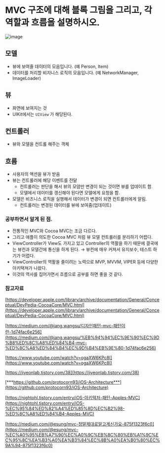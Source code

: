 # MVC 구조에 대해 블록 그림을 그리고, 각 역할과 흐름을 설명하시오.

![image](https://user-images.githubusercontent.com/35272802/132095152-40809d83-70f4-48f6-9469-44506df77f8a.png)


## 모델

- 뷰에 보여줄 데이터의 모음입니다. (예 Person, Item)
- 데이터를 처리할 비지니스 로직의 모음입니다. (예 NetworkManager, ImageLoader)

## 뷰

- 화면에 보여지는 것
- UIKit에서는 `UIView` 가 해당된다.

## 컨트롤러

- 뷰와 모델을 컨트롤 해주는 객체

## 흐름

- 사용자의 액션을 뷰가 받음
- 뷰는 컨트롤러에 해당 이벤트를 전달
    - 컨트롤러는 판단을 해서 뷰의 모얌만 변경이 되는 것이면 뷰를 업데이트 함.
    - 모델에서 데이터를 갱신해야 된다면 모델에게 요청을 함.
- 모델은 비즈니스 로직을 실행해서 데이터가 변경이 되면 컨트롤러에게 알림.
    - 컨트롤러는 변경된 데이터를 뷰에 보여줌(업데이트)

### 공부하면서 알게 된 점.

- 전통적인 MVC와 Cocoa MVC는 조금 다르다.
- 그리고 애플이 의도한 Cocoa MVC 처럼 뷰 모델 컨트롤러를 분리하기 어렵다.
- ViewController가 View도 가지고 있고 Controller의 역활을 하기 때문에 결국에는 뷰컨과 모델간에 통신을 하게 된다.  → 뷰컨에 매우 커져서 유지보수, 테스트 하기가 어렵다.
- ViewController의 역활을 줄이려는 노력으로 MVP, MVVM, VIPER 등에 다양한 아키택쳐가 나왔다.
- 이것의 역사를 집어가면서 흐름으로 공부를 하면 좋을 것 같다.

### 참고자료

[https://developer.apple.com/library/archive/documentation/General/Conceptual/DevPedia-CocoaCore/MVC.html](https://developer.apple.com/library/archive/documentation/General/Conceptual/DevPedia-CocoaCore/MVC.html)

[https://medium.com/@jang.wangsu/디자인패턴-mvc-패턴이란-1d74fac6e256](https://medium.com/@jang.wangsu/%EB%94%94%EC%9E%90%EC%9D%B8%ED%8C%A8%ED%84%B4-mvc-%ED%8C%A8%ED%84%B4%EC%9D%B4%EB%9E%80-1d74fac6e256)

[https://www.youtube.com/watch?v=ogaXW6KPc8I](https://www.youtube.com/watch?v=ogaXW6KPc8I)

[https://jiyeonlab.tistory.com/38](https://jiyeonlab.tistory.com/38)

[***https://github.com/protocorn93/iOS-Architecture***](https://github.com/protocorn93/iOS-Architecture)

[https://nightohl.tistory.com/entry/iOS-아키텍처-패턴-Apples-MVC](https://nightohl.tistory.com/entry/iOS-%EC%95%84%ED%82%A4%ED%85%8D%EC%B2%98-%ED%8C%A8%ED%84%B4-Apples-MVC)

[https://medium.com/@esung/mvc-정말제대로알고계신가요-875f1323f6c0](https://medium.com/@esung/mvc-%EC%A0%95%EB%A7%90%EC%A0%9C%EB%8C%80%EB%A1%9C%EC%95%8C%EA%B3%A0%EA%B3%84%EC%8B%A0%EA%B0%80%EC%9A%94-875f1323f6c0)
